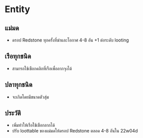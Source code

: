 # Entity


## แม่มด
- ดรอป Redstone ทุกครั้งที่ฆ่าและโอกาศ 4-8 อัน +1 ต่อระดับ looting

## เรือทุกชนิด
- สามารถใช้เชือกคลิกที่เรือเพื่อลากจุงได้

## ปลาทุกชนิด
- จะเกิดโดยมีขนาดตัวสุ่ม

## ประวัติ
- เพิ่มทำให้เรือใช้เชือกลากได้
- ปรับ loottable ของแม่มดให้ดรอป Redstone ตลอด 4-8 อันใน 22w04d